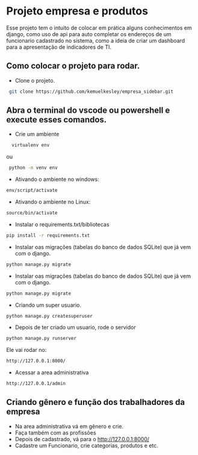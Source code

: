 # Projeto empresa e produtos

Esse projeto tem o intuito de colocar em prática alguns conhecimentos em django, como uso de api para auto completar os endereços de um funcionario cadastrado no sistema, como a ideia de criar um dashboard para a apresentação de indicadores de TI.


## Como colocar o projeto para rodar.

- Clone o projeto.


```bash
 git clone https://github.com/kemuelkesley/empresa_sidebar.git
```
## Abra o terminal do vscode ou powershell e execute esses comandos.


- Crie um ambiente
```bash
  virtualenv env 
```
ou 
````bash
 python -m venv env
````
- Ativando o ambiente no windows:
````bash
env/script/activate
````

- Ativando o ambiente no Linux:
````bash
source/bin/activate
````

- Instalar o requirements.txt/bibliotecas
````bash
pip install -r requirements.txt
````

- Instalar oas migrações (tabelas do banco de dados SQLite) que já vem com o django.
````bash
python manage.py migrate
````

- Instalar oas migrações (tabelas do banco de dados SQLite) que já vem com o django.
````bash
python manage.py migrate
````

- Criando um super usuario.
````bash
python manage.py createsuperuser
````

- Depois de ter criado um usuario, rode o servidor
````bash
python manage.py runserver
````
Ele vai rodar no:
````bash
http://127.0.0.1:8000/
````

- Acessar a area administrativa
````bash
http://127.0.0.1/admin
````

## Criando gênero e função dos trabalhadores da empresa
- Na area administrativa vá em gênero e crie.
- Faça também com as profissões
- Depois de cadastrado, vá para o http://127.0.0.1:8000/
- Cadastre um Funcionario, crie categorias, produtos e etc.
